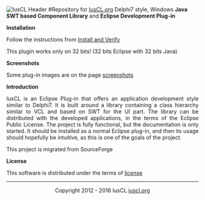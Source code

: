 ![IusCL Header](https://github.com/iuscl-ide/IusCL/raw/master/docs/gh/IusCLGHHeader.gif)
#Repository for [IusCL.org](http://iuscl.org)
Delphi7 style, Windows **Java SWT based Component Library** and **Eclipse Development Plug-in**

**Installation**

Follow the instructions from [Install and Verify](http://iuscl.org/help/gettingstarted/installverify.html)

This plugin works only on 32 bits! (32 bits Eclipse with 32 bits Java)

**Screenshots**

Some plug-in images are on the page [screenshots](http://iuscl.org/help/gettingstarted/screenshots.html)

**Introduction**

<p align="justify">
IusCL is an Eclipse Plug-in that offers an application development style similar to Delphi7. It is built around a library containing a class hierarchy similar to VCL and based on SWT for the UI part. The library can be distributed with the developed applications, in the terms of the Eclipse Public License. The project is fully functional, but the documentation is only started. It should be installed as a normal Eclipse plug-in, and then its usage should hopefully be intuitive, as this is one of the goals of the project.
</p>

This project is migrated from SourceForge

**License**

This software is distributed under the terms of [license](http://iuscl.org/help/userguide/license.html)

---

<p align="center">
Copyright 2012 - 2016 IusCL <a href="http://iuscl.org">iuscl.org</a>
</p>
